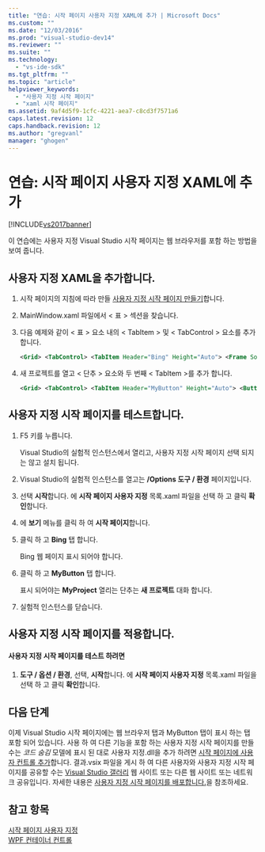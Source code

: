 ```yaml
---
title: "연습: 시작 페이지 사용자 지정 XAML에 추가 | Microsoft Docs"
ms.custom: ""
ms.date: "12/03/2016"
ms.prod: "visual-studio-dev14"
ms.reviewer: ""
ms.suite: ""
ms.technology: 
  - "vs-ide-sdk"
ms.tgt_pltfrm: ""
ms.topic: "article"
helpviewer_keywords: 
  - "사용자 지정 시작 페이지"
  - "xaml 시작 페이지"
ms.assetid: 9af4d5f9-1cfc-4221-aea7-c8cd3f7571a6
caps.latest.revision: 12
caps.handback.revision: 12
ms.author: "gregvanl"
manager: "ghogen"
---
```

# 연습: 시작 페이지 사용자 지정 XAML에 추가
[!INCLUDE[vs2017banner](../code-quality/includes/vs2017banner.md)]

이 연습에는 사용자 지정 Visual Studio 시작 페이지는 웹 브라우저를 포함 하는 방법을 보여 줍니다.  
  
## 사용자 지정 XAML을 추가합니다.  
  
1.  시작 페이지의 지침에 따라 만들 [사용자 지정 시작 페이지 만들기](../extensibility/creating-a-custom-start-page.md)합니다.  
  
2.  MainWindow.xaml 파일에서 \< 표 \> 섹션을 찾습니다.  
  
3.  다음 예제와 같이 \< 표 \> 요소 내의 \< TabItem \> 및 \< TabControl \> 요소를 추가 합니다.  
  
    ```xml  
    <Grid> <TabControl> <TabItem Header="Bing" Height="Auto"> <Frame Source="http://www.bing.com" /> </TabItem> </TabControl> </Grid>  
    ```  
  
4.  새 프로젝트를 열고 \< 단추 \> 요소와 두 번째 \< TabItem \>를 추가 합니다.  
  
    ```xml  
    <Grid> <TabControl> <TabItem Header="MyButton" Height="Auto"> <Button Name="btnNewProj" Content="New Project" Command="{x:Static vscom:VSCommands.ExecuteCommand}" CommandParameter="File.NewProject" > </Button> </TabItem> <TabItem Header="Bing" Height="Auto"> <Frame Source="http://www.bing.com" /> </TabItem> </TabControl> </Grid>  
    ```  
  
## 사용자 지정 시작 페이지를 테스트합니다.  
  
1.  F5 키를 누릅니다.  
  
     Visual Studio의 실험적 인스턴스에서 열리고, 사용자 지정 시작 페이지 선택 되지는 않고 설치 됩니다.  
  
2.  Visual Studio의 실험적 인스턴스를 열고는 **\/Options 도구 \/ 환경** 페이지입니다.  
  
3.  선택 **시작**합니다. 에 **시작 페이지 사용자 지정** 목록.xaml 파일을 선택 하 고 클릭 **확인**합니다.  
  
4.  에 **보기** 메뉴를 클릭 하 여 **시작 페이지**합니다.  
  
5.  클릭 하 고 **Bing** 탭 합니다.  
  
     Bing 웹 페이지 표시 되어야 합니다.  
  
6.  클릭 하 고 **MyButton** 탭 합니다.  
  
     표시 되어야는 **MyProject** 열리는 단추는 **새 프로젝트** 대화 합니다.  
  
7.  실험적 인스턴스를 닫습니다.  
  
## 사용자 지정 시작 페이지를 적용합니다.  
  
#### 사용자 지정 시작 페이지를 테스트 하려면  
  
1.  **도구 \/ 옵션 \/ 환경**, 선택, **시작**합니다. 에 **시작 페이지 사용자 지정** 목록.xaml 파일을 선택 하 고 클릭 **확인**합니다.  
  
## 다음 단계  
 이제 Visual Studio 시작 페이지에는 웹 브라우저 탭과 MyButton 탭이 표시 하는 탭 포함 되어 있습니다. 사용 하 여 다른 기능을 포함 하는 사용자 지정 시작 페이지를 만들 수는 *코드 숨김* 모델에 표시 된 대로 사용자 지정.dll을 추가 하려면 [시작 페이지에 사용자 컨트롤 추가](../extensibility/adding-user-control-to-the-start-page.md)합니다. 결과.vsix 파일을 게시 하 여 다른 사용자와 사용자 지정 시작 페이지를 공유할 수는 [Visual Studio 갤러리](http://go.microsoft.com/fwlink/?LinkID=123847) 웹 사이트 또는 다른 웹 사이트 또는 네트워크 공유입니다. 자세한 내용은 [사용자 지정 시작 페이지를 배포합니다.](../extensibility/deploying-custom-start-pages.md)을 참조하세요.  
  
## 참고 항목  
 [시작 페이지 사용자 지정](../ide/customizing-the-start-page-for-visual-studio.md)   
 [WPF 컨테이너 컨트롤](http://msdn.microsoft.com/ko-kr/a0177167-d7db-4205-9607-8ae316952566)